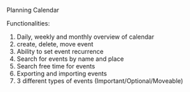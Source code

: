 Planning Calendar

Functionalities:
1. Daily, weekly and monthly overview of calendar
2. create, delete, move event
3. Ability to set event recurrence
4. Search for events by name and place
5. Search free time for events
6. Exporting and importing events
7. 3 different types of events (Important/Optional/Moveable)
